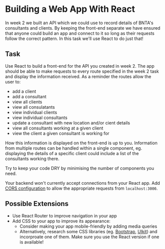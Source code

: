 # Building a Web App With React

In week 2 we built an API which we could use to record details of BNTA's consultants and clients. By keeping the front-end separate we have ensured that anyone could build an app and connect to it so long as their requests follow the correct pattern. In this task we'll use React to do just that!

## Task

Use React to build a front-end for the API you created in week 2. The app should be able to make requests to every route specified in the week 2 task and display the information received. As a reminder the routes allow the user to:

- add a client
- add a consultant
- view all clients
- view all consulatants
- view individual clients
- view individual consultants
- update a consultant with new location and/or cient details
- view all consultants working at a given client
- view the client a given consultant is working for

How this information is displayed on the front-end is up to you. Information from multiple routes can be handled within a single component, eg. displaying the details of a specific client could include a list of the consultants working there.

Try to keep your code DRY by minimising the number of components you need.

Your backend won't currently accept connections from your React app. Add [CORS configuration](cors.md) to allow the appropriate requests from `localhost:3000`.

## Possible Extensions

- Use React Router to improve navigation in your app
- Add CSS to your app to improve its appearance:
	- Consider making your app mobile-friendly by adding media queries
	- Alternatively, research some CSS libraries (eg. [Bootstrap](https://react-bootstrap.github.io/), [UIkit](https://getuikit.com/docs/introduction)) and incorproate one of them. Make sure you use the React version if one is available!